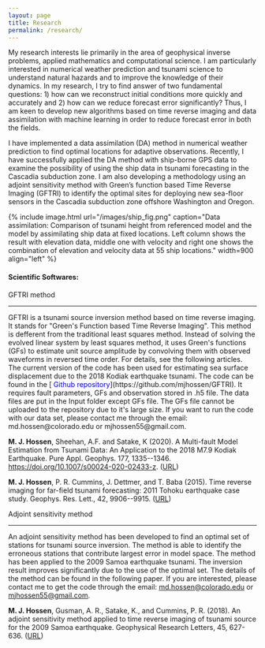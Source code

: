 ```yaml
---
layout: page
title: Research
permalink: /research/
---
```


My research interests lie primarily in the area of geophysical inverse problems, applied mathematics and computational science. I am particularly interested in numerical weather prediction and tsunami science to understand natural hazards and to improve the knowledge of their dynamics. In my research, I try to find answer of two fundamental questions: 1) how can we reconstruct initial conditions more quickly and accurately and 2) how can we reduce forecast error significantly? Thus, I am keen to develop new algorithms based on time reverse imaging and data assimilation with machine learning in order to reduce forecast error in both the fields. 

I have implemented a data assimilation (DA) method in numerical weather prediction to find optimal locations for adaptive observations. Recently, I have successfully applied the DA method with ship-borne GPS data to examine the possibility of using the ship data in tsunami forecasting in the Cascadia subduction zone. I am also developing a methodology using an adjoint sensitivity method with Green’s function based Time Reverse Imaging (GFTRI) to identify the optimal sites for deploying new sea-floor sensors in the Cascadia subduction zone offshore Washington and Oregon.

{% include image.html url="/images/ship_fig.png" caption="Data assimilation: Comparison of tsunami height from referenced model and the model by assimilating ship data at fixed locations. Left column shows the result with elevation data, middle one with velocity and right one shows the combination of elevation and velocity data at 55 ship locations." width=900 align="left" %}


<h4> Scientific Softwares:</h4>

<sc> GFTRI method </sc>
<hr size="1">
GFTRI is a tsunami source inversion method based on time reverse imaging. It stands for "Green's Function based Time Reverse Imaging". This method is defferent from the traditional least squares method. Instead of solving the evolved linear system by least squares method, it uses Green's functions (GFs) to estimate unit source amplitude by convolving them with observed waveforms in reversed time order. For details, see the following articles. The current version of the code has been used for estimating sea surface displacement due to the 2018 Kodiak earthquake tsunami. The code can be found in the [<span style="color:blue"> Github repository</span>](https://github.com/mjhossen/GFTRI). It requires fault parameters, GFs and observation stored in .h5 file. The data files are put in the Input folder except GFs file. The GFs file cannot be uploaded to the repository due to it's large size. If you want to run the code with our data set, please contact me through the email: md.hossen@colorado.edu or mjhossen55@gmail.com.

**M. J. Hossen**,  Sheehan, A.F. and Satake, K (2020). A Multi-fault Model Estimation from Tsunami Data: An Application to the 2018 M7.9 Kodiak Earthquake. Pure Appl. Geophys. 177, 1335--1346. https://doi.org/10.1007/s00024-020-02433-z. (<a class="pdf" href="https://link.springer.com/article/10.1007/s00024-020-02433-z" target="_blank">URL</a>)

**M. J. Hossen**, P. R. Cummins, J. Dettmer, and T. Baba (2015). Time reverse imaging for far-field tsunami forecasting: 2011 Tohoku earthquake case study. Geophys. Res. Lett., 42, 9906--9915. (<a class="pdf" href="https://doi.org/10.1002/2015GL065868" target="_blank">URL</a>) 

<sc>Adjoint sensitivity method</sc>
<hr size="1">

An adjoint sensitivity method has been developed to find an optimal set of stations for tsunami source inversion. The method is able to identify the erroneous stations that contribute largest error in model space. The method has been applied to the 2009 Samoa earthquake tsunami. The inversion result improves significantly due to the use of the optimal set. The details of the method can be found in the following paper. If you are interested, please contact me to get the code through the email: md.hossen@colorado.edu or mjhossen55@gmail.com. 

**M. J. Hossen**, Gusman, A. R., Satake, K., and Cummins, P. R. (2018). An adjoint sensitivity method applied to time reverse imaging of tsunami source for the 2009 Samoa earthquake. Geophysical Research Letters, 45, 627-636. (<a class="pdf" href="https://doi.org/10.1002/2017GL076031" target="_blank">URL</a>)


